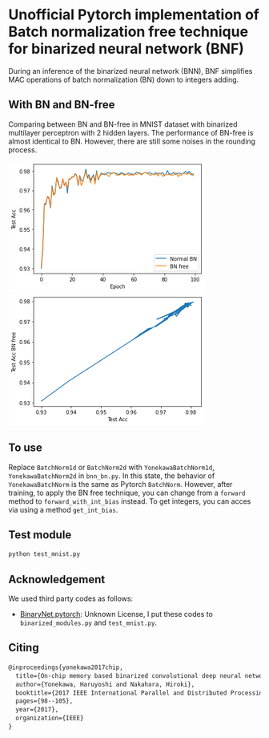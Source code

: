 # Unofficial Pytorch implementation of Batch normalization free technique for binarized neural network (BNF)

During an inference of the binarized neural network (BNN), BNF simplifies MAC operations of batch normalization (BN) down to integers adding.

## With BN and BN-free

Comparing between BN and BN-free in MNIST dataset with binarized multilayer perceptron with 2 hidden layers. The performance of BN-free is almost identical to BN. However, there are still some noises in the rounding process.

![result](imgs/test_acc.png) ![relation](imgs/relation.png)

## To use

Replace `BatchNorm1d` or `BatchNorm2d` with `YonekawaBatchNorm1d`, `YonekawaBatchNorm2d` in `bnn_bn.py`. In this state, the behavior of `YonekawaBatchNorm` is the same as Pytorch `BatchNorm`. However, after training, to apply the BN free technique, you can change from a `forward` method to `forward_with_int_bias` instead. To get integers, you can acces via using a method `get_int_bias`.

## Test module

```python
python test_mnist.py
```

## Acknowledgement

We used third party codes as follows:

- [BinaryNet.pytorch](https://github.com/itayhubara/BinaryNet.pytorch): Unknown License, I put these codes to `binarized_modules.py` and `test_mnist.py`.

## Citing

```latex
@inproceedings{yonekawa2017chip,
  title={On-chip memory based binarized convolutional deep neural network applying batch normalization free technique on an FPGA},
  author={Yonekawa, Haruyoshi and Nakahara, Hiroki},
  booktitle={2017 IEEE International Parallel and Distributed Processing Symposium Workshops (IPDPSW)},
  pages={98--105},
  year={2017},
  organization={IEEE}
}
```
